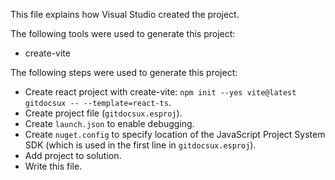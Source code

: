 This file explains how Visual Studio created the project.

The following tools were used to generate this project:
- create-vite

The following steps were used to generate this project:
- Create react project with create-vite: `npm init --yes vite@latest gitdocsux -- --template=react-ts`.
- Create project file (`gitdocsux.esproj`).
- Create `launch.json` to enable debugging.
- Create `nuget.config` to specify location of the JavaScript Project System SDK (which is used in the first line in `gitdocsux.esproj`).
- Add project to solution.
- Write this file.
